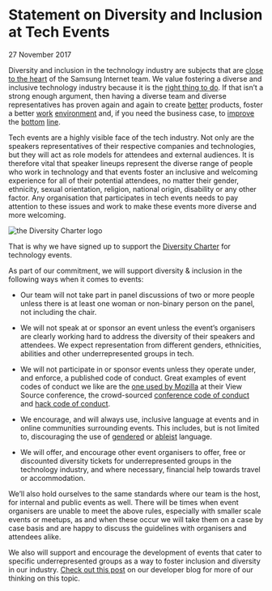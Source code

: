 # Statement on Diversity and Inclusion at Tech Events

27 November 2017

Diversity and inclusion in the technology industry are subjects that are [close to the heart](https://medium.com/samsung-internet-dev/supporting-diversity-at-tech-events-8b004965c0bd) of the Samsung Internet team. We value fostering a diverse and inclusive technology industry because it is the [right thing to do](https://beta.theglobeandmail.com/news/politics/trudeaus-because-its-2015-retort-draws-international-cheers/article27119856/?ref=http://www.theglobeandmail.com&). If that isn’t a strong enough argument, then having a diverse team and diverse representatives has proven again and again to create [better](http://www.tandfonline.com/doi/abs/10.5172/impp.2013.15.2.149) products, foster a better [work](https://saharconsulting.wordpress.com/2011/08/01/diversity-equals-positive-work-environment/) [environment](https://hbr.org/2016/09/diverse-teams-feel-less-comfortable-and-thats-why-they-perform-better) and, if you need the business case, to [improve](http://www.catalyst.org/media/companies-more-women-board-directors-experience-higher-financial-performance-according-latest) the [bottom](http://www.tandfonline.com/doi/abs/10.1111/ecge.12016) [line](https://www.forbes.com/sites/ruchikatulshyan/2015/01/30/racially-diverse-companies-outperform-industry-norms-by-30/#45dfed611132).

Tech events are a highly visible face of the tech industry. Not only are the speakers representatives of their respective companies and technologies, but they will act as role models for attendees and external audiences. It is therefore vital that speaker lineups represent the diverse range of people who work in technology and that events foster an inclusive and welcoming experience for all of their potential attendees, no matter their gender, ethnicity, sexual orientation, religion, national origin, disability or any other factor. Any organisation that participates in tech events needs to pay attention to these issues and work to make these events more diverse and more welcoming.

![the Diversity Charter logo](https://cdn-images-1.medium.com/max/600/1*Ytr6VJ7HZnNiHrf8phWNKg.png)

That is why we have signed up to support the [Diversity Charter](http://diversitycharter.org/) for technology events.

As part of our commitment, we will support diversity & inclusion in the following ways when it comes to events:

* Our team will not take part in panel discussions of two or more people unless there is at least one woman or non-binary person on the panel, not including the chair.

* We will not speak at or sponsor an event unless the event’s organisers are clearly working hard to address the diversity of their speakers and attendees. We expect representation from different genders, ethnicities, abilities and other underrepresented groups in tech.

* We will not participate in or sponsor events unless they operate under, and enforce, a published code of conduct. Great examples of event codes of conduct we like are the [one used by Mozilla](https://viewsourceconf.org/london-2017/code-of-conduct/) at their View Source conference, the crowd-sourced [conference code of conduct](http://confcodeofconduct.com/) and [hack code of conduct](http://hackcodeofconduct.org/). 

* We encourage, and will always use, inclusive language at events and in online communities surrounding events. This includes, but is not limited to, discouraging the use of [gendered](http://writingcenter.unc.edu/tips-and-tools/gender-inclusive-language/) or [ableist](http://www.autistichoya.com/p/ableist-words-and-terms-to-avoid.html) language.

* We will offer, and encourage other event organisers to offer, free or discounted diversity tickets for underrepresented groups in the technology industry, and where necessary, financial help towards travel or accommodation.

We’ll also hold ourselves to the same standards where our team is the host, for internal and public events as well. There will be times when event organisers are unable to meet the above rules, especially with smaller scale events or meetups, as and when these occur we will take them on a case by case basis and are happy to discuss the guidelines with organisers and attendees alike.

We also will support and encourage the development of events that cater to specific underrepresented groups as a way to foster inclusion and diversity in our industry. [Check out this post](https://medium.com/samsung-internet-dev/how-exclusive-tech-events-can-foster-an-inclusive-tech-community-db8d57a3a460) on our developer blog for more of our thinking on this topic.
